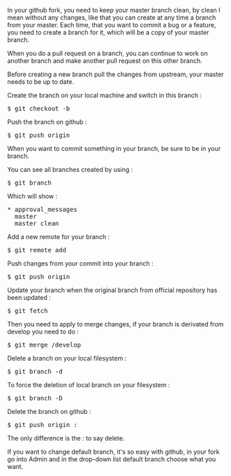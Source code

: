 In your github fork, you need to keep your master branch clean, by clean I mean without any changes, like that you can create at any time a branch from your master. Each time, that you want to commit a bug or a feature, you need to create a branch for it, which will be a copy of your master branch.

When you do a pull request on a branch, you can continue to work on another branch and make another pull request on this other branch.

Before creating a new branch pull the changes from upstream, your master needs to be up to date.

Create the branch on your local machine and switch in this branch : 

<pre>$ git checkout -b <name_of_your_new_branch></pre>

Push the branch on github : 

<pre>$ git push origin <name_of_your_new_branch></pre>

When you want to commit something in your branch, be sure to be in your branch.

You can see all branches created by using : 

<pre>$ git branch</pre>

Which will show :

<pre>* approval_messages
  master
  master_clean</pre>

Add a new remote for your branch : 

<pre>$ git remote add <name_of_your_remote> <url></pre>

Push changes from your commit into your branch :

<pre>$ git push origin <name_of_your_remote></pre>

Update your branch when the original branch from official repository has been updated : 

<pre>$ git fetch <name_of_your_remote></pre>

Then you need to apply to merge changes, if your branch is derivated from develop you need to do : 

<pre>$ git merge <name_of_your_remote>/develop</pre>

Delete a branch on your local filesystem : 

<pre>$ git branch -d <name_of_your_new_branch></pre>

To force the deletion of local branch on your filesystem : 

<pre>$ git branch -D <name_of_your_new_branch></pre>

Delete the branch on github : 

<pre>$ git push origin :<name_of_your_new_branch></pre>

The only difference is the : to say delete.

If you want to change default branch, it's so easy with github, in your fork go into Admin and in the drop-down list default branch choose what you want.